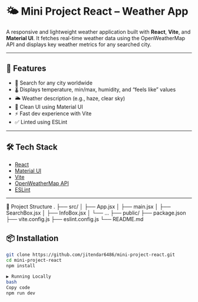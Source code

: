 # 🌤️ Mini Project React – Weather App

A responsive and lightweight weather application built with **React**, **Vite**, and **Material UI**. It fetches real-time weather data using the OpenWeatherMap API and displays key weather metrics for any searched city.

---

## 🚀 Features

- 🔎 Search for any city worldwide
- 🌡️ Displays temperature, min/max, humidity, and “feels like” values
- 🌥️ Weather description (e.g., haze, clear sky)
- 🎨 Clean UI using Material UI
- ⚡ Fast dev experience with Vite
- ✅ Linted using ESLint

---

## 🛠️ Tech Stack

- [React](https://reactjs.org/)
- [Material UI](https://mui.com/)
- [Vite](https://vitejs.dev/)
- [OpenWeatherMap API](https://openweathermap.org/api)
- [ESLint](https://eslint.org/)

---

📁 Project Structure
.
├── src/
│   ├── App.jsx
│   ├── main.jsx
│   ├── SearchBox.jsx
│   ├── InfoBox.jsx
│   └── ...
├── public/
├── package.json
├── vite.config.js
├── eslint.config.js
└── README.md



## 📦 Installation

```bash
git clone https://github.com/jitendar6486/mini-project-react.git
cd mini-project-react
npm install

▶️ Running Locally
bash
Copy code
npm run dev
